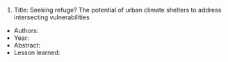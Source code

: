 
1. Title: Seeking refuge? The potential of urban climate shelters to address intersecting vulnerabilities
  - Authors:
  - Year:
  - Abstract:
  - Lesson learned: 

